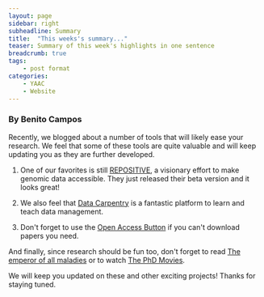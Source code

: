```yaml
---
layout: page
sidebar: right
subheadline: Summary
title:  "This weeks's summary..."
teaser: Summary of this week's highlights in one sentence
breadcrumb: true
tags:
    - post format
categories:
    - YAAC
    - Website
---
```

### By Benito Campos  


Recently, we blogged about a number of tools that will likely ease your research. We feel that some of these tools are quite valuable and will keep updating you as they are further developed.   

1) One of our favorites is still <a href="https://repositive.io/" target="_blank">REPOSITIVE</a>, a visionary effort to make genomic data accessible. They just released their beta version and it looks great!    

2) We also feel that <a href="http://www.datacarpentry.org/" target="_blank">Data Carpentry</a> is a fantastic platform to learn and teach data management.   

3) Don't forget to use the <a href="https://www.openaccessbutton.org/" target="_blank">Open Access Button</a> if you can't download papers you need.

And finally, since research should be fun too, don't forget to read <a href="https://youngalliance.github.io/yaac/website/BC-emperor/" target="_blank">The emperor of all maladies</a> or to watch <a href="https://phdmovie.com/" target="_blank">The PhD Movies</a>. 
   
We will keep you updated on these and other exciting projects! Thanks for staying tuned. 
